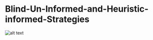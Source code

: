 # Blind-Un-Informed-and-Heuristic-informed-Strategies

![alt text](https://github.com/shahidul034/English-Word-2-Vector/blob/master/Pic/tok2.jpg)
